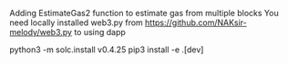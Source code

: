 Adding EstimateGas2 function to estimate gas from multiple blocks
You need locally installed web3.py from https://github.com/NAKsir-melody/web3.py to using dapp

python3 -m solc.install v0.4.25
pip3 install -e .[dev]
